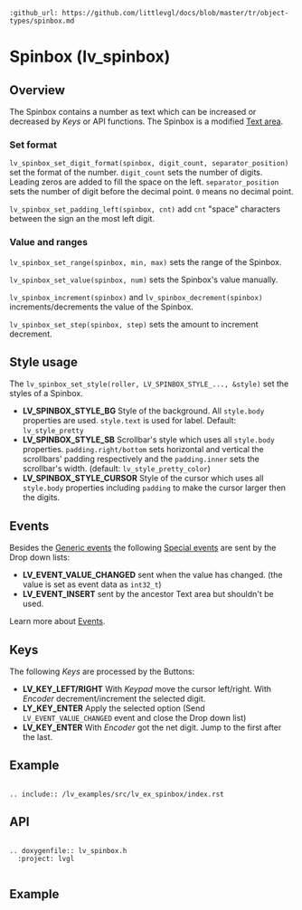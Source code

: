 ```eval_rst
:github_url: https://github.com/littlevgl/docs/blob/master/tr/object-types/spinbox.md
```
# Spinbox (lv_spinbox)

## Overview
The Spinbox contains a number as text which can be increased or decreased by *Keys* or API functions. 
The Spinbox is a modified [Text area](/object-types/ta).

### Set format
`lv_spinbox_set_digit_format(spinbox, digit_count, separator_position)` set the format of the number. 
`digit_count` sets the number of digits. Leading zeros are added to fill the space on the left. 
`separator_position` sets the number of digit before the decimal point. `0` means no decimal point.

`lv_spinbox_set_padding_left(spinbox, cnt)` add `cnt` "space" characters between the sign an the most left digit.

### Value and ranges
`lv_spinbox_set_range(spinbox, min, max)` sets the range of the Spinbox.

`lv_spinbox_set_value(spinbox, num)` sets the Spinbox's value manually. 

`lv_spinbox_increment(spinbox)` and `lv_spinbox_decrement(spinbox)` increments/decrements the value of the Spinbox. 

`lv_spinbox_set_step(spinbox, step)` sets the amount to increment decrement.


## Style usage

The `lv_spinbox_set_style(roller, LV_SPINBOX_STYLE_..., &style)` set the styles of a Spinbox.

- **LV_SPINBOX_STYLE_BG** Style of the background. All `style.body` properties are used. `style.text` is used for label. Default: `lv_style_pretty`
- **LV_SPINBOX_STYLE_SB** Scrollbar's style which uses all `style.body` properties. `padding.right/bottom` sets horizontal and vertical the scrollbars' padding respectively and the `padding.inner` sets the scrollbar's width. (default: `lv_style_pretty_color`)
- **LV_SPINBOX_STYLE_CURSOR** Style of the cursor which uses all `style.body` properties including `padding` to make the cursor larger then the digits. 


## Events
Besides the [Generic events](/overview/event.html#generic-events) the following [Special events](/overview/event.html#special-events) are sent by the Drop down lists:
- **LV_EVENT_VALUE_CHANGED** sent when the value has changed. (the value is set as event data as `int32_t`)
- **LV_EVENT_INSERT** sent by the ancestor Text area but shouldn't be used.

Learn more about [Events](/overview/event).

## Keys
The following *Keys* are processed by the Buttons:
- **LV_KEY_LEFT/RIGHT** With *Keypad* move the cursor left/right. With *Encoder* decrement/increment the selected digit. 
- **LY_KEY_ENTER** Apply the selected option (Send `LV_EVENT_VALUE_CHANGED` event and close the Drop down list) 
- **LV_KEY_ENTER** With *Encoder* got the net digit. Jump to the first after the last. 


## Example

```eval_rst

.. include:: /lv_examples/src/lv_ex_spinbox/index.rst

```

## API 

```eval_rst

.. doxygenfile:: lv_spinbox.h
  :project: lvgl
        
```
## Example
